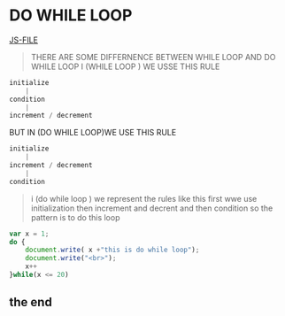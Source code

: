 # DO WHILE LOOP
[JS-FILE](../js/27-do-while-loop.js)
>THERE ARE SOME DIFFERNENCE BETWEEN WHILE LOOP AND DO WHILE LOOP I (WHILE LOOP ) WE USSE THIS RULE
```javascript
initialize
    |  
condition 
    |
increment / decrement
```

BUT IN (DO WHILE LOOP)WE USE THIS RULE
```javascript
initialize
    |  
increment / decrement
    |
condition
```
>i (do while loop ) we represent the rules like this first wwe use initialization then increment and decrent and then condition so the pattern is to do this loop

```javascript
var x = 1;
do {
    document.write( x +"this is do while loop");
    document.write("<br>");
    x++
}while(x <= 20)
```
## the end

